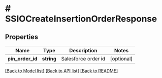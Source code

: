 # # SSIOCreateInsertionOrderResponse

## Properties

Name | Type | Description | Notes
------------ | ------------- | ------------- | -------------
**pin_order_id** | **string** | Salesforce order id | [optional]

[[Back to Model list]](../../README.md#models) [[Back to API list]](../../README.md#endpoints) [[Back to README]](../../README.md)
